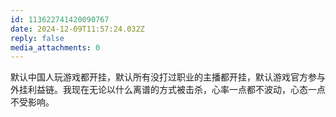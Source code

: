 ```yaml
---
id: 113622741420090767
date: 2024-12-09T11:57:24.032Z
reply: false
media_attachments: 0
---
```


默认中国人玩游戏都开挂，默认所有没打过职业的主播都开挂，默认游戏官方参与外挂利益链。我现在无论以什么离谱的方式被击杀，心率一点都不波动，心态一点不受影响。

